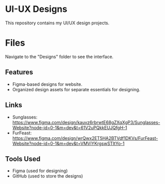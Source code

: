 # UI-UX Designs  
This repository contains my UI/UX design projects.  

# Files
Navigate to the "Designs" folder to see the interface.

## Features  
- Figma-based designs for website.
- Organized design assets for separate essentials for designing.

## Links
- Sunglasses: https://www.figma.com/design/kauvz6rbrwtE68gZXqXgP3/Sunglasses-Website?node-id=0-1&m=dev&t=61V2uPQkkEUJQfgH-1
- FurFeast: https://www.figma.com/design/wrQwx2ET5HA2BTVdf1DKVs/FurFeast-Website?node-id=0-1&m=dev&t=VMViYKrgswSTItYo-1

## Tools Used  
- Figma (used for designing) 
- GitHub  (used to store the designs)
